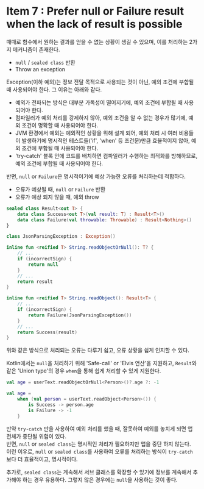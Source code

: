 # Item 7 : Prefer null or Failure result when the lack of result is possible

때때로 함수에서 원하는 결과를 얻을 수 없는 상황이 생길 수 있으며, 이를 처리하는 2가지 메커니즘이 존재한다.

- `null` / `sealed class` 반환
- Throw an exception

Exception(이하 예외)는 정보 전달 목적으로 사용되는 것이 아닌, 예외 조건에 부합될 때 사용되어야 한다. 그 이유는 아래와 같다.

- 예외가 전파되는 방식은 대부분 가독성이 떨어지기에, 예외 조건에 부합될 때 사용되어야 한다.
- 컴파일러가 예외 처리를 강제하지 않아, 예외 조건을 알 수 없는 경우가 많기에, 예외 조건이 명확할 때 사용되어야 한다.
- JVM 환경에서 예외는 예외적인 상황을 위해 설계 되어, 예외 처리 시 여러 비용들이 발생하기에 명시적인 테스트들('if', 'when' 등 조건문)만큼 효율적이지 않아, 예외 조건에 부합될 때 사용되어야 한다.
- 'try-catch' 블록 안에 코드를 배치하면 컴파일러가 수행하는 최적화를 방해하므로, 예외 조건에 부합될 때 사용되어야 한다.

반면, `null` or `Failure`은 명시적이기에 예상 가능한 오류를 처리하는데 적합하다.

- 오류가 예상될 때, `null` or `Failure` 반환
- 오류가 예상 되지 않을 때, 예외 throw

```kotlin
sealed class Result<out T> {
    data class Success<out T>(val result: T) : Result<T>()
    data class Failure(val throwable: Throwable) : Result<Nothing>()
}

class JsonParsingException : Exception()

inline fun <reified T> String.readObjectOrNull(): T? {
    // ...
    if (incorrectSign) {
        return null
    }
    // ...
    return result
}

inline fun <reified T> String.readObject(): Result<T> {
    // ...
    if (incorrectSign) {
        return Failure(JsonParsingException())
    }
    // ...
    return Success(result)
}
```

위와 같은 방식으로 처리되는 오류는 다루기 쉽고, 오류 상황을 쉽게 인지할 수 있다.

Kotlin에서는 `null`을 처리하기 위해 'Safe-call' or 'Elvis 연산'을 지원하고,
`Result`와 같은 'Union type'의 경우 `when`을 통해 쉽게 처리할 수 있게 지원한다.

```kotlin
val age = userText.readObjectOrNull<Person>()?.age ?: -1

val age =
    when (val person = userText.readObject<Person>()) {
        is Success -> person.age
        is Failure -> -1
    }
```

만약 `try-catch` 만을 사용하여 예외 처리를 했을 때, 잘못하여 예외를 놓치게 되면 앱 전체가 중단될 위험이 있다.  
반면, `null` or `sealed class`는 명시적인 처리가 필요하지만 앱을 중단 하지 않는다.  
이런 이유로, `null` or `sealed class`를 사용하여 오류를 처리하는 방식이 `try-catch` 보다 더 효율적이고, 명시적이다.

추가로, `sealed class`는 계속해서 서브 클래스를 확장할 수 있기에 정보를 계속해서 추가해야 하는 경우 유용하다.
그렇지 않은 경우에는 `null`을 사용하는 것이 좋다.
